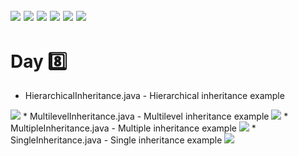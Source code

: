 ![](https://img.shields.io/badge/git-fff7f8?colorA=faf0f0&colorB=db4823&style=for-the-badge&logo=git)
![](https://img.shields.io/badge/github-fff7f8?colorA=080808&colorB=8a8a8a&style=for-the-badge&logo=github)
![](https://img.shields.io/badge/for-you-099450?colorA=b0c92e&colorB=487d3e&style=for-the-badge)
![](https://img.shields.io/badge/check_it-out-bee5ed?colorA=3fc5d1&colorB=469acf&style=for-the-badge)
![](https://img.shields.io/badge/eclipse_ide-4.15.0-181717?colorA=2c2255&colorB=3c5280&style=for-the-badge&logo=eclipse-ide)
![](https://img.shields.io/badge/java-learned-bee5ed?colorA=70a8c4&colorB=007396&style=for-the-badge&logo=java)
---
# Day :eight:
   * HierarchicalInheritance.java - Hierarchical inheritance example
   <img src="https://github.com/aritraroy24/languages_learning/blob/master/Java/Day%208/diagrams/HierarchicalInheritance.png">
   * MultilevelInheritance.java - Multilevel inheritance example
   <img src="https://github.com/aritraroy24/languages_learning/blob/master/Java/Day%208/diagrams/MultilevelInheritance.png">
   * MultipleInheritance.java - Multiple inheritance example
   <img src="https://github.com/aritraroy24/languages_learning/blob/master/Java/Day%208/diagrams/MultipleInheritance.png">
   * SingleInheritance.java - Single inheritance example
   <img src="https://github.com/aritraroy24/languages_learning/blob/master/Java/Day%208/diagrams/SingleInheritance.png">
